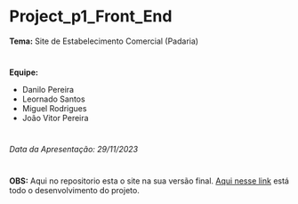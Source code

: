 # Project_p1_Front_End

**Tema:** Site de Estabelecimento Comercial (Padaria)
#

**Equipe:**

- Danilo Pereira
- Leornado Santos
- Miguel Rodrigues
- João Vitor Pereira

#

*Data da Apresentação: 29/11/2023*

#

**OBS:** Aqui no repositorio esta o site na sua versão final. [Aqui nesse link](https://github.com/MiguelRodriguesCRN/ProjetoPadariaJardins---Miguel-Rodrigues) está todo o desenvolvimento do projeto. 
